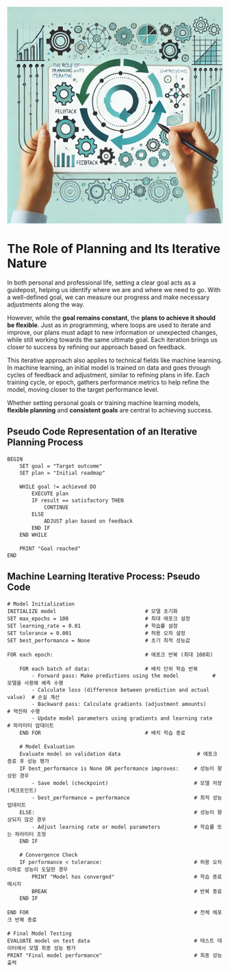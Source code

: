 ![JN_20241025.png](media/JN_20241025.png)

# The Role of Planning and Its Iterative Nature

In both personal and professional life, setting a clear goal acts as a guidepost, helping us identify where we are and where we need to go. With a well-defined goal, we can measure our progress and make necessary adjustments along the way. 

However, while the **goal remains constant**, the **plans to achieve it should be flexible**. Just as in programming, where loops are used to iterate and improve, our plans must adapt to new information or unexpected changes, while still working towards the same ultimate goal. Each iteration brings us closer to success by refining our approach based on feedback. 

This iterative approach also applies to technical fields like machine learning. In machine learning, an initial model is trained on data and goes through cycles of feedback and adjustment, similar to refining plans in life. Each training cycle, or epoch, gathers performance metrics to help refine the model, moving closer to the target performance level.

Whether setting personal goals or training machine learning models, **flexible planning** and **consistent goals** are central to achieving success.


## Pseudo Code Representation of an Iterative Planning Process

```pseudo
BEGIN
    SET goal = "Target outcome"
    SET plan = "Initial roadmap"

    WHILE goal != achieved DO
        EXECUTE plan
        IF result == satisfactory THEN
            CONTINUE
        ELSE
            ADJUST plan based on feedback
        END IF
    END WHILE

    PRINT "Goal reached"
END
```

## Machine Learning Iterative Process: Pseudo Code

```pseudo
# Model Initialization
INITIALIZE model                             # 모델 초기화
SET max_epochs = 100                         # 최대 에포크 설정
SET learning_rate = 0.01                     # 학습률 설정
SET tolerance = 0.001                        # 허용 오차 설정
SET best_performance = None                  # 초기 최적 성능값

FOR each epoch:                              # 에포크 반복 (최대 100회)
    
    FOR each batch of data:                  # 배치 단위 학습 반복
        - Forward pass: Make predictions using the model           # 모델을 사용해 예측 수행
        - Calculate loss (difference between prediction and actual value)  # 손실 계산
        - Backward pass: Calculate gradients (adjustment amounts)          # 역전파 수행
        - Update model parameters using gradients and learning rate        # 파라미터 업데이트
    END FOR                                  # 배치 학습 종료

    # Model Evaluation
    Evaluate model on validation data                         # 에포크 종료 후 성능 평가
    IF best_performance is None OR performance improves:     # 성능이 향상된 경우
        - Save model (checkpoint)                            # 모델 저장 (체크포인트)
        - best_performance = performance                     # 최적 성능 업데이트
    ELSE:                                                    # 성능이 향상되지 않은 경우
        - Adjust learning rate or model parameters           # 학습률 또는 파라미터 조정
    END IF

    # Convergence Check
    IF performance < tolerance:                              # 허용 오차 이하로 성능이 도달한 경우
        PRINT "Model has converged"                          # 학습 종료 메시지
        BREAK                                                # 반복 종료
    END IF

END FOR                                                      # 전체 에포크 반복 종료

# Final Model Testing
EVALUATE model on test data                                  # 테스트 데이터에서 모델 최종 성능 평가
PRINT "Final model performance"                              # 최종 성능 출력
```